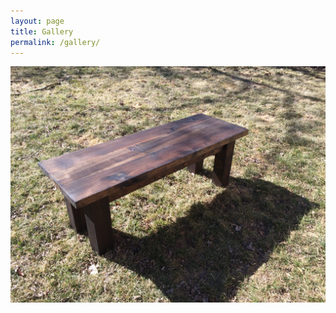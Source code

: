 ```yaml
---
layout: page
title: Gallery
permalink: /gallery/
---
```

![Cody's Table](/pictures/CodyCoffeeFinal.jpg)
